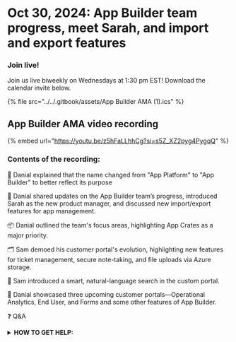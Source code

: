 # Oct 30, 2024: App Builder team progress, meet Sarah, and import and export features

### **Join live!**

Join us live biweekly on Wednesdays at 1:30 pm EST! Download the calendar invite below.

{% file src="../../.gitbook/assets/App Builder AMA (1).ics" %}



## App Builder AMA video recording

{% embed url="https://youtu.be/z5hFaLLhhCg?si=s5Z_XZ2pyg4PygqQ" %}

### Contents of the recording:

🔄 Danial explained that the name changed from "App Platform" to "App Builder" to better reflect its purpose&#x20;

🚀 Danial shared updates on the App Builder team’s progress, introduced Sarah as the new product manager, and discussed new import/export features for app management.&#x20;

📦 Danial outlined the team's focus areas, highlighting App Crates as a major priority.

🗂️ Sam demoed his customer portal's evolution, highlighting new features for ticket management, secure note-taking, and file uploads via Azure storage.&#x20;

🔎 Sam introduced a smart, natural-language search in the custom portal.

🚀 Danial showcased three upcoming customer portals—Operational Analytics, End User, and Forms and some other features of App Builder.&#x20;

❓ Q\&A





<details>

<summary><strong>HOW TO GET HELP:</strong></summary>

* 💬 Chat (Discord): [https://discord.gg/rewst​​ ](https://discord.gg/rewst%E2%80%8B%E2%80%8B)
  * Private #\{{ msp \}} channel
  * \#the-kewp
* 🎫 Submit Tickets to: the\_roc@rewst.io
* 📝 Feature Request + Integration Requests: [https://rewst.canny.io/](https://rewst.canny.io/)

**CLUCK UNIVERSITY – REWST TRAINING:**&#x20;

* 👨‍🏫 Live Instructor-Led Training: [https://calendly.com/cluck-u/](https://calendly.com/cluck-u/)
* 🏁 Rewst Foundations Training: [https://docs.rewst.help/cluck-university/rewst-foundations-10x](https://docs.rewst.help/cluck-university/rewst-foundations-10x)
* ▶️ On-demand Videos: [https://docs.rewst.help/cluck-university/rewst-foundations-10x](https://docs.rewst.help/cluck-university/rewst-foundations-10x)

**DOCS:**&#x20;

* 🥚 Rewst Docs: [https://docs.rewst.help ](https://docs.rewst.help)
* ⛩️ Jinja Docs: [https://jinja.palletsprojects.com/](https://jinja.palletsprojects.com/)
* ⛏️ App Builder Docs: [https://docs.rewst.help/documentation/app-builder](https://docs.rewst.help/documentation/app-builder)

**KEY LINKS:**&#x20;

* 📝 Feature Request + Integration Requests: [https://rewst.canny.io/](https://rewst.canny.io/)

</details>
